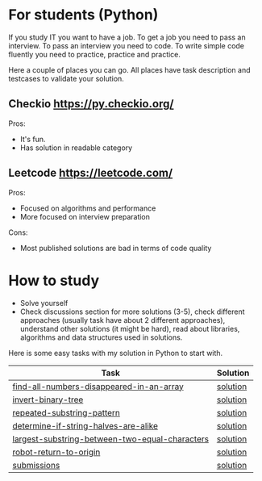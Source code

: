 # For students (Python)

If you study IT you want to have a job. To get a job you need to pass an interview.
To pass an interview you need to code. To write simple code fluently you need to practice, practice and practice.

Here a couple of places you can go. All places have task description and testcases to validate your solution.

## Checkio https://py.checkio.org/
Pros:
  - It's fun.
  - Has solution in readable category

## Leetcode https://leetcode.com/
Pros:
   - Focused on algorithms and performance
   - More focused on interview preparation

Cons:
   - Most published solutions are bad in terms of code quality

# How to study
- Solve yourself
- Check discussions section for more solutions (3-5), 
  check different approaches (usually task have about 2 different approaches),
  understand other solutions (it might be hard), 
  read about libraries, algorithms and data structures used in solutions. 

Here is some easy tasks with my solution in Python to start with.

| Task | Solution |
| --- | --- |
| [find-all-numbers-disappeared-in-an-array](https://leetcode.com/problems/find-all-numbers-disappeared-in-an-array/) | [solution](https://leetcode.com/problems/find-all-numbers-disappeared-in-an-array/discuss/1026790/Python3-O(n)-time-O(1)-space) |
| [invert-binary-tree](https://leetcode.com/problems/invert-binary-tree/) | [solution](https://leetcode.com/problems/invert-binary-tree/discuss/1026810/Python3-O(n)-memory-and-space) |
| [repeated-substring-pattern](https://leetcode.com/problems/repeated-substring-pattern/) | [solution](https://leetcode.com/problems/repeated-substring-pattern/discuss/1026908/Python3-Simple-solution-with-explanation) |
| [determine-if-string-halves-are-alike](https://leetcode.com/problems/determine-if-string-halves-are-alike/) | [solution](https://leetcode.com/problems/determine-if-string-halves-are-alike/discuss/1028449/Python3-simple-solution-without-for-and-if-expressions) |
| [largest-substring-between-two-equal-characters](https://leetcode.com/problems/largest-substring-between-two-equal-characters/) | [solution](https://leetcode.com/problems/largest-substring-between-two-equal-characters/discuss/1028473/Python3-simple-solution-with-dict) |
| [robot-return-to-origin](https://leetcode.com/problems/robot-return-to-origin/) | [solution](https://leetcode.com/problems/robot-return-to-origin/discuss/1029512/Python3-solution-with-Counter) |
| [submissions](https://leetcode.com/problems/set-mismatch/submissions/) | [solution](https://leetcode.com/problems/set-mismatch/discuss/1029515/Python3-simple-solution) |
